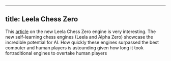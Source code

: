 
---
title: Leela Chess Zero
---

This [article](https://lichess.org/blog/WtzZAyoAALvE8ZSQ/gm-andrew-tang-defends-humanity-against-leela-chess-zero) on the new Leela Chess Zero engine is very interesting. The new self-learning chess engines (Leela and Alpha Zero) showcase the incredible potential for AI. How quickly these engines surpassed the best computer and human players is astounding given how long it took fortraditional engines to overtake human players
